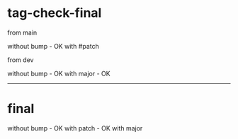 # tag-check-final

from main

without bump - OK
with #patch 

from dev 

without bump - OK
with major - OK

------------------------------------

# final

without bump - OK
with patch - OK
with major 
